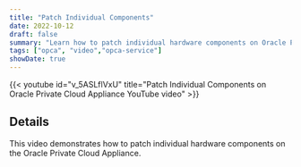 ```yaml
---
title: "Patch Individual Components"
date: 2022-10-12
draft: false
summary: "Learn how to patch individual hardware components on Oracle Private Cloud Applicance."
tags: ["opca", "video","opca-service"]
showDate: true
---
```


{{< youtube id="v_5ASLflVxU" title="Patch Individual Components on Oracle Private Cloud Appliance YouTube video" >}}

## Details

This video demonstrates how to patch individual hardware components on the Oracle Private Cloud Appliance.
